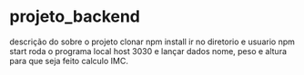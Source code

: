 # projeto_backend

descrição do sobre o projeto
clonar
npm install ir no diretorio e usuario
npm start roda o programa
local host 3030 e lançar dados nome, peso e altura para que seja feito calculo IMC.
